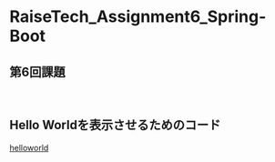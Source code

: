 # RaiseTech_Assignment6_Spring-Boot
## 第6回課題

<br>

## Hello Worldを表示させるためのコード

[helloworld](https://github.com/capyybara/RaiseTech_Assignment6_Spring-Boot/tree/main/src/main/java/com/Assignment6/helloworld)

